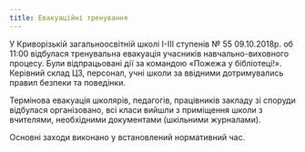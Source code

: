 ```yaml
---
title: Евакуаційні тренування
---
```


У Криворізькій загальноосвітній школі І-ІІІ ступенів № 55 09.10.2018р. об 11:00 відбулася тренувальна евакуація учасників навчально-виховного процесу. Були відпрацьовані дії за командою «Пожежа у бібліотеці!». Керівний склад ЦЗ, персонал, учні школи за ввідними дотримувались правил безпеки та поведінки.

Термінова евакуація школярів, педагогів, працівників закладу зі споруди відбулася організовано, всі класи вийшли з приміщення школи з вчителями, необхідними документами (шкільними журналами).

Основні заходи виконано у встановлений нормативний час.

<slideshow id="_/72157702297974764" />
